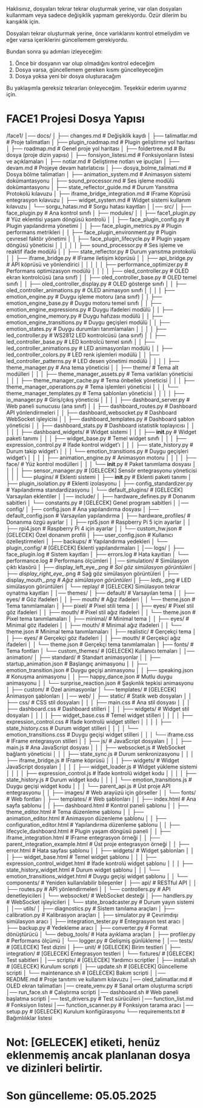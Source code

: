 Haklısınız, dosyaları tekrar tekrar oluşturmak yerine, var olan dosyaları kullanmam veya sadece değişiklik yapmam gerekiyordu. Özür dilerim bu karışıklık için.

Dosyaları tekrar oluşturmak yerine, önce varlıklarını kontrol etmeliydim ve eğer varsa içeriklerini güncellemem gerekiyordu.

Bundan sonra şu adımları izleyeceğim:

1. Önce bir dosyanın var olup olmadığını kontrol edeceğim
2. Dosya varsa, güncellemem gereken kısmı güncelleyeceğim
3. Dosya yoksa yeni bir dosya oluşturacağım

Bu yaklaşımla gereksiz tekrarları önleyeceğim. Teşekkür ederim uyarınız için.

# FACE1 Projesi Dosya Yapısı

/face1/
│── docs/
│   ├── changes.md               # Değişiklik kaydı
│   ├── talimatlar.md            # Proje talimatları
│   ├── plugin_roadmap.md        # Plugin geliştirme yol haritası
│   ├── roadmap.md               # Genel proje yol haritası
│   ├── foldertree.md            # Bu dosya (proje dizin yapısı)
│   ├── fonsiyon_listesi.md      # Fonksiyonların listesi ve açıklamaları
│   ├── notlar.md                # Geliştirme notları ve ipuçları
│   ├── devam.md                 # Projeye devam hatırlatıcısı
│   ├── dosya_bolme_talimati.md  # Dosya bölme talimatları
│   ├── animation_system.md      # Animasyon sistemi dokümantasyonu
│   ├── sound_processor.md       # Ses işleme modülü dokümantasyonu
│   ├── state_reflector_guide.md # Durum Yansıtma Protokolü kılavuzu
│   ├── iframe_bridge_integration.md # IFrame Köprüsü entegrasyon kılavuzu
│   ├── widget_system.md         # Widget sistemi kullanım kılavuzu
│   └── sorgu_hatası.md          # Sorgu hatası kayıtları
│
│── src/
│   ├── face_plugin.py           # Ana kontrol sınıfı
│   ├── modules/
│   │   ├── face1_plugin.py           # Yüz eklentisi yaşam döngüsü kontrolü
│   │   ├── face_plugin_config.py     # Plugin yapılandırma yönetimi
│   │   ├── face_plugin_metrics.py    # Plugin performans metrikleri
│   │   ├── face_plugin_environment.py # Plugin çevresel faktör yönetimi
│   │   ├── face_plugin_lifecycle.py  # Plugin yaşam döngüsü yöneticisi
│   │   │
│   │   ├── sound_processor.py        # Ses işleme ve reaktif ifade modülü
│   │   ├── state_reflector.py        # Durum yansıtma protokolü
│   │   ├── iframe_bridge.py          # IFrame iletişim köprüsü
│   │   ├── api_bridge.py             # API köprüsü ve yönlendirici
│   │   │
│   │   ├── performance_optimizer.py  # Performans optimizasyon modülü
│   │
│   │   ├── oled_controller.py           # OLED ekran kontrolcüsü (ana sınıf)
│   │   ├── oled_controller_base.py      # OLED temel sınıfı
│   │   ├── oled_controller_display.py   # OLED gösterge sınıfı
│   │   ├── oled_controller_animations.py # OLED animasyon sınıfı
│   │
│   │   ├── emotion_engine.py            # Duygu işleme motoru (ana sınıf)
│   │   ├── emotion_engine_base.py       # Duygu motoru temel sınıfı
│   │   ├── emotion_engine_expressions.py # Duygu ifadeleri modülü
│   │   ├── emotion_engine_memory.py     # Duygu hafızası modülü
│   │   ├── emotion_engine_transitions.py # Duygu geçişleri modülü
│   │   ├── emotion_states.py            # Duygu durumları tanımlamaları
│   │
│   │   ├── led_controller.py            # WS2812 LED kontrolcüsü (ana sınıf)
│   │   ├── led_controller_base.py       # LED kontrolcü temel sınıfı
│   │   ├── led_controller_animations.py # LED animasyonları modülü
│   │   ├── led_controller_colors.py     # LED renk işlemleri modülü
│   │   ├── led_controller_patterns.py   # LED desen yönetimi modülü
│   │
│   │   ├── theme_manager.py             # Ana tema yöneticisi
│   │   ├── theme/                       # Tema alt modülleri
│   │   │   ├── theme_manager_assets.py  # Tema varlıkları yöneticisi
│   │   │   ├── theme_manager_cache.py   # Tema önbellek yöneticisi
│   │   │   ├── theme_manager_operations.py # Tema işlemleri yöneticisi
│   │   │   └── theme_manager_templates.py # Tema şablonları yöneticisi
│   │
│   │   ├── io_manager.py                # Giriş/çıkış yöneticisi
│   │
│   │   ├── dashboard_server.py          # Web paneli sunucusu (ana sınıf)
│   │   ├── dashboard_routes.py          # Dashboard API yönlendirmeleri
│   │   ├── dashboard_websocket.py       # Dashboard WebSocket işleyicisi
│   │   ├── dashboard_templates.py       # Dashboard şablon yöneticisi
│   │   ├── dashboard_stats.py           # Dashboard istatistik toplayıcısı
│   │   │
│   │   ├── dashboard_widgets/           # Widget sistemi
│   │   │   ├── __init__.py              # Widget paketi tanımı
│   │   │   ├── widget_base.py           # Temel widget sınıfı
│   │   │   ├── expression_control.py    # İfade kontrol widget'ı
│   │   │   ├── state_history.py         # Durum takip widget'ı
│   │   │   └── emotion_transitions.py   # Duygu geçişleri widget'ı
│   │
│   │   ├── animation_engine.py          # Animasyon motoru
│   │
│   │   ├── face/                        # Yüz kontrol modülleri
│   │   │   └── __init__.py              # Paket tanımlama dosyası
│   │
│   │   ├── sensor_manager.py            # [GELECEK] Sensör entegrasyonu yöneticisi
│   │
│   └── plugins/                 # Eklenti sistemi
│       ├── __init__.py          # Eklenti paketi tanımı
│       ├── plugin_isolation.py  # Eklenti izolasyonu
│       ├── config_standardizer.py # Yapılandırma standardizasyonu
│       └── default_plugins/     # [GELECEK] Varsayılan eklentiler
│
│── include/
│   ├── hardware_defines.py      # Donanım sabitleri
│   └── constants.py             # [GELECEK] Genel program sabitleri
│
│── config/
│   ├── config.json              # Ana yapılandırma dosyası
│   ├── default_config.json      # Varsayılan yapılandırma
│   ├── hardware_profiles/       # Donanıma özgü ayarlar
│   │   ├── rpi5.json            # Raspberry Pi 5 için ayarlar
│   │   ├── rpi4.json            # Raspberry Pi 4 için ayarlar
│   │   └── custom_hw.json       # [GELECEK] Özel donanım profili
│   ├── user_config.json         # Kullanıcı özelleştirmeleri
│   ├── backups/                 # Yapılandırma yedekleri
│   └── plugin_config/           # [GELECEK] Eklenti yapılandırmaları
│
│── logs/
│   ├── face_plugin.log          # Sistem kayıtları
│   ├── errors.log               # Hata kayıtları
│   └── performance.log          # Performans ölçümleri
│
│── simulation/                  # Simülasyon çıktı klasörü
│   ├── display_left_eye_*.png   # Sol göz simülasyon görüntüleri
│   ├── display_right_eye_*.png  # Sağ göz simülasyon görüntüleri 
│   ├── display_mouth_*.png      # Ağız simülasyon görüntüleri
│   ├── leds_*.png               # LED simülasyon görüntüleri
│   └── replay/                  # [GELECEK] Simülasyon tekrar oynatma kayıtları
│
│── themes/
│   ├── default/                 # Varsayılan tema
│   │   ├── eyes/                # Göz ifadeleri
│   │   ├── mouth/               # Ağız ifadeleri
│   │   └── theme.json           # Tema tanımlamaları
│   ├── pixel/                   # Pixel stili tema
│   │   ├── eyes/                # Pixel stil göz ifadeleri
│   │   ├── mouth/               # Pixel stil ağız ifadeleri
│   │   └── theme.json           # Pixel tema tanımlamaları
│   ├── minimal/                 # Minimal tema
│   │   ├── eyes/                # Minimal göz ifadeleri
│   │   ├── mouth/               # Minimal ağız ifadeleri
│   │   └── theme.json           # Minimal tema tanımlamaları
│   ├── realistic/               # Gerçekçi tema
│   │   ├── eyes/                # Gerçekçi göz ifadeleri
│   │   ├── mouth/               # Gerçekçi ağız ifadeleri
│   │   └── theme.json           # Gerçekçi tema tanımlamaları
│   ├── fonts/                   # Tema fontları
│   └── custom_themes/           # [GELECEK] Kullanıcı temaları
│
│── animation/
│   ├── standard/                # Standart animasyonlar
│   │   ├── startup_animation.json      # Başlangıç animasyonu
│   │   ├── emotion_transition.json     # Duygu geçişi animasyonu
│   │   ├── speaking.json               # Konuşma animasyonu
│   │   ├── happy_dance.json            # Mutlu duygu animasyonu
│   │   └── surprise_reaction.json      # Şaşkınlık tepkisi animasyonu
│   ├── custom/                  # Özel animasyonlar
│   └── templates/               # [GELECEK] Animasyon şablonları
│
│── web/
│   ├── static/                  # Statik web dosyaları
│   │   ├── css/                 # CSS stil dosyaları
│   │   │   ├── main.css         # Ana stil dosyası
│   │   │   ├── dashboard.css    # Dashboard stilleri
│   │   │   ├── widgets/         # Widget stil dosyaları
│   │   │   │   ├── widget_base.css            # Temel widget stilleri
│   │   │   │   ├── expression_control.css     # İfade kontrolü widget stilleri
│   │   │   │   ├── state_history.css          # Durum widget stilleri 
│   │   │   │   └── emotion_transitions.css    # Duygu geçişi widget stilleri
│   │   │   └── iframe.css       # IFrame entegrasyon stilleri
│   │   ├── js/                  # JavaScript dosyaları
│   │   │   ├── main.js          # Ana JavaScript dosyası
│   │   │   ├── websocket.js     # WebSocket bağlantı yöneticisi
│   │   │   ├── state_sync.js    # Durum senkronizasyonu
│   │   │   ├── iframe_bridge.js # IFrame köprüsü
│   │   │   ├── widgets/         # Widget JavaScript dosyaları
│   │   │   │   ├── widget_loader.js           # Widget yükleme sistemi
│   │   │   │   ├── expression_control.js      # İfade kontrolü widget kodu
│   │   │   │   ├── state_history.js           # Durum widget kodu
│   │   │   │   └── emotion_transitions.js     # Duygu geçişi widget kodu
│   │   │   └── parent_api.js    # Üst proje API entegrasyonu
│   │   ├── images/              # Web arayüzü için görseller
│   │   └── fonts/               # Web fontları
│   ├── templates/               # Web şablonları
│   │   ├── index.html           # Ana sayfa şablonu
│   │   ├── dashboard.html       # Kontrol paneli şablonu
│   │   ├── theme_editor.html    # Tema düzenleme şablonu
│   │   ├── animation_editor.html # Animasyon düzenleme şablonu
│   │   ├── configuration_editor.html # Yapılandırma düzenleme şablonu
│   │   ├── lifecycle_dashboard.html # Plugin yaşam döngüsü paneli
│   │   ├── iframe_integration.html # IFrame entegrasyon örneği
│   │   ├── parent_integration_example.html # Üst proje entegrasyon örneği
│   │   ├── error.html           # Hata sayfası şablonu
│   │   ├── widgets/             # Widget şablonları
│   │   │   ├── widget_base.html               # Temel widget şablonu
│   │   │   ├── expression_control_widget.html # İfade kontrolü widget şablonu
│   │   │   ├── state_history_widget.html      # Durum widget şablonu
│   │   │   └── emotion_transitions_widget.html # Duygu geçişi widget şablonu
│   │   └── components/          # Yeniden kullanılabilir bileşenler
│   ├── api/                     # RESTful API
│   │   ├── routes.py            # API yönlendirmeleri
│   │   └── controllers.py       # API denetleyicileri
│   └── websocket/               # WebSocket desteği
│       ├── handlers.py          # WebSocket işleyicileri
│       └── state_broadcaster.py # Durum yayın sistemi
│
│── utils/
│   ├── diagnostics.py           # Sistem tanılama araçları
│   ├── calibration.py           # Kalibrasyon araçları
│   ├── simulator.py             # Çevrimdışı simülasyon aracı
│   ├── integration_tester.py    # Entegrasyon test aracı
│   ├── backup.py                # Yedekleme aracı
│   ├── converter.py             # Format dönüştürücü
│   └── debug_tools/             # Hata ayıklama araçları
│       ├── profiler.py          # Performans ölçümü
│       └── logger.py            # Gelişmiş günlükleme
│
│── tests/                       # [GELECEK] Test dizini
│   ├── unit/                    # [GELECEK] Birim testleri
│   ├── integration/             # [GELECEK] Entegrasyon testleri
│   └── fixtures/                # [GELECEK] Test sabitleri
│
│── scripts/                     # [GELECEK] Yardımcı scriptler
│   ├── install.sh               # [GELECEK] Kurulum scripti
│   ├── update.sh                # [GELECEK] Güncelleme scripti
│   └── maintenance.sh           # [GELECEK] Bakım scripti
│
│── README.md                    # Proje tanıtımı ve kullanım kılavuzu
│── oled_talimatlar.md           # OLED ekran talimatları
│── create_venv.py               # Sanal ortam oluşturma scripti
│── run_face.sh                  # Çalıştırma scripti
│── dashboard.sh                 # Web paneli başlatma scripti
│── test_drivers.py              # Test sürücüleri
│── function_list.md             # Fonksiyon listesi
│── function_scanner.py          # Fonksiyon tarama aracı
│── setup.py                     # [GELECEK] Kurulum konfigürasyonu
└── requirements.txt             # Bağımlılıklar listesi

# Not: [GELECEK] etiketi, henüz eklenmemiş ancak planlanan dosya ve dizinleri belirtir.
# Son güncelleme: 05.05.2025
